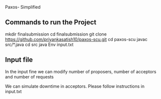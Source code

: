 Paxos- Simplified

## Commands to run the Project

mkdir finalsubmission
cd finalsubmission
git clone https://github.com/priyankasatish10/paxos-scu.git
cd paxos-scu
javac src/*.java
cd src
java Env input.txt


## Input file
In the input fine we can modify number of proposers, number of acceptors and number of requests

We can simulate downtime in acceptors. Please follow instructions in input.txt


